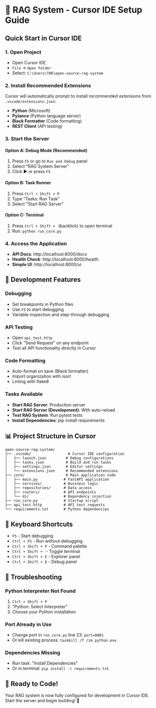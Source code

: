 # 🚀 RAG System - Cursor IDE Setup Guide

## Quick Start in Cursor IDE

### 1. Open Project
- Open Cursor IDE
- `File` → `Open Folder` 
- Select: `C:\Users\THE\open-source-rag-system`

### 2. Install Recommended Extensions
Cursor will automatically prompt to install recommended extensions from `.vscode/extensions.json`:
- **Python** (Microsoft)
- **Pylance** (Python language server)
- **Black Formatter** (Code formatting)
- **REST Client** (API testing)

### 3. Start the Server

#### Option A: Debug Mode (Recommended)
1. Press `F5` or go to `Run and Debug` panel
2. Select "RAG System Server"
3. Click ▶️ or press `F5`

#### Option B: Task Runner
1. Press `Ctrl + Shift + P`
2. Type "Tasks: Run Task"
3. Select "Start RAG Server"

#### Option C: Terminal
1. Press `Ctrl + Shift + ` (backtick) to open terminal
2. Run: `python run_core.py`

### 4. Access the Application
- **API Docs**: http://localhost:8000/docs
- **Health Check**: http://localhost:8000/health
- **Simple UI**: http://localhost:8000/ui

## 🔧 Development Features

### Debugging
- Set breakpoints in Python files
- Use `F5` to start debugging
- Variable inspection and step-through debugging

### API Testing
- Open `api_test.http`
- Click "Send Request" on any endpoint
- Test all API functionality directly in Cursor

### Code Formatting
- Auto-format on save (Black formatter)
- Import organization with isort
- Linting with flake8

### Tasks Available
- **Start RAG Server**: Production server
- **Start RAG Server (Development)**: With auto-reload
- **Test RAG System**: Run pytest tests
- **Install Dependencies**: pip install requirements

## 📊 Project Structure in Cursor

```
open-source-rag-system/
├── .vscode/                 # Cursor IDE configuration
│   ├── launch.json         # Debug configurations
│   ├── tasks.json          # Build and run tasks
│   ├── settings.json       # Editor settings
│   └── extensions.json     # Recommended extensions
├── core/                   # Main application code
│   ├── main.py            # FastAPI application
│   ├── services/          # Business logic
│   ├── repositories/      # Data access
│   ├── routers/           # API endpoints
│   └── di/                # Dependency injection
├── run_core.py            # Startup script
├── api_test.http          # API test requests
└── requirements.txt       # Python dependencies
```

## 🎯 Keyboard Shortcuts

- `F5` - Start debugging
- `Ctrl + F5` - Run without debugging
- `Ctrl + Shift + P` - Command palette
- `Ctrl + Shift + ` - Toggle terminal
- `Ctrl + Shift + E` - Explorer panel
- `Ctrl + Shift + D` - Debug panel

## 🐛 Troubleshooting

### Python Interpreter Not Found
1. `Ctrl + Shift + P`
2. "Python: Select Interpreter"
3. Choose your Python installation

### Port Already in Use
- Change port in `run_core.py` line 23: `port=8001`
- Or kill existing process: `taskkill /f /im python.exe`

### Dependencies Missing
- Run task: "Install Dependencies"
- Or in terminal: `pip install -r requirements.txt`

## 🚀 Ready to Code!

Your RAG system is now fully configured for development in Cursor IDE. Start the server and begin building! 🎉